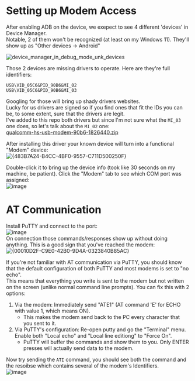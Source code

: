 # Setting up Modem Access
After enabling ADB on the device, we exepect to see 4 different 'devices' in Device Manager.  
Notable, 2 of them won't be recognized (at least on my Windows 11). They'll show up as "Other devices -> Android"

![device_manager_in_debug_mode_unk_devices](https://github.com/user-attachments/assets/1adbc8de-89f4-4ad4-9175-30a7123cdab4)

Those 2 devices are missing drivers to operate. Here are they're full identifiers:
```
USB\VID_05C6&PID_90B6&MI_02
USB\VID_05C6&PID_90B6&MI_03
```
Googling for those will bring up shady drivers websites.  
Lucky for us drivers are signed so if you find ones that fit the IDs you can be, to some extent, sure that the drivers are legit.  
I've added to this repo both drivers but since I'm not sure what the `MI_03` one does, so let's talk about the `MI_02` one:  
[qualcomm-hs-usb-modem-90b6-1826440.zip](drivers/qualcomm-hs-usb-modem-90b6-1826440.zip)  

After installing this driver your known device will turn into a functional "Modem" device:  
![{483B7A24-B4CC-4BF0-9557-C711D500250F}](https://github.com/user-attachments/assets/dc985b48-74c8-447f-b1ca-454634799db6)  

Double-click it to bring up the device info (took like 30 seconds on my machine, be patient).
Click the "Modem" tab to see which COM port was assigned:  
![image](https://github.com/user-attachments/assets/f503b0e1-1d37-4e41-80f8-2c2e4741700c)  

# AT Communication
Install PuTTY and connect to the port:  
![image](https://github.com/user-attachments/assets/a599585b-2316-48ff-9b63-b4d60760f8d5)  
On connection those commands/responses show up without doing anything. This is a good sign that you've reached the modem:  
![{00010D2F-C9E0-42B0-9D4A-0323840B85AC}](https://github.com/user-attachments/assets/8b996014-c321-4140-aa37-afbedc62b061)  

If you're not familiar with AT communication via PuTTY, you should know that the default configuration of both PuTTY and most modems is set to "no echo".  
This means that everything you write is sent to the modem but not written on the screen (unlike normal command line prompts).
You can fix this with 2 options:
1. Via the modem: Immediately send "ATE1" (AT command 'E' for ECHO with value 1, which means ON).
   - This makes the modem send back to the PC every character that you sent to it.
2. Via PuTTY's configuration: Re-open putty and go the "Terminal" menu. Enable both "Local echo" and "Local line editiong" to "Force On".
   - PuTTY will buffer the commands and show them to you. Only ENTER presses will actually send data to the modem.

Now try sending the `ATI` command, you should see both the command and the resoibse which contains several of the modem's Identifiers.  
![image](https://github.com/user-attachments/assets/b694a243-7555-409a-9814-a7bda1c8cb51)
